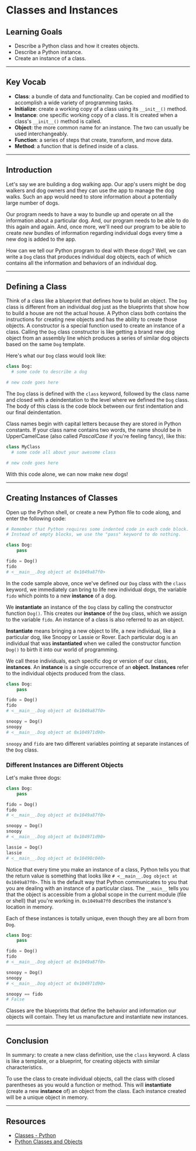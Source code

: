 # Classes and Instances

## Learning Goals

- Describe a Python class and how it creates objects.
- Describe a Python instance.
- Create an instance of a class.

---

## Key Vocab

- **Class**: a bundle of data and functionality. Can be copied and modified to
  accomplish a wide variety of programming tasks.
- **Initialize**: create a working copy of a class using its `__init__()`
  method.
- **Instance**: one specific working copy of a class. It is created when a
  class's `__init__()` method is called.
- **Object**: the more common name for an instance. The two can usually be used
  interchangeably.
- **Function**: a series of steps that create, transform, and move data.
- **Method**: a function that is defined inside of a class.

---

## Introduction

Let's say we are building a dog walking app. Our app's users might be dog
walkers and dog owners and they can use the app to manage the dog walks. Such an
app would need to store information about a potentially large number of dogs.

Our program needs to have a way to bundle up and operate on all the information
about a particular dog. And, our program needs to be able to do this again and
again. And, once more, we'll need our program to be able to create _new_ bundles
of information regarding individual dogs every time a new dog is added to the
app.

How can we tell our Python program to deal with these dogs? Well, we can write a
`Dog` class that produces individual dog objects, each of which contains all the
information and behaviors of an individual dog.

---

## Defining a Class

Think of a class like a blueprint that defines how to build an object. The `Dog`
class is different from an individual dog just as the blueprints that show how
to build a house are not the actual house. A Python class both contains the
instructions for creating new objects and has the ability to create those
objects. A constructor is a special function used to create an instance of a
class. Calling the `Dog` class constructor is like getting a brand new dog
object from an assembly line which produces a series of similar dog objects
based on the same `Dog` template.

Here's what our `Dog` class would look like:

```py
class Dog:
  # some code to describe a dog

# new code goes here
```

The `Dog` class is defined with the `class` keyword, followed by the class name
and closed with a deindentation to the level where we defined the `Dog` class.
The body of this class is the code block between our first indentation and our
final deindentation.

Class names begin with capital letters because they are stored in Python
constants. If your class name contains two words, the name should be in
UpperCamelCase (also called _PascalCase_ if you're feeling fancy), like this:

```py
class MyClass
  # some code all about your awesome class

# new code goes here
```

With this code alone, we can now make new dogs!

---

## Creating Instances of Classes

Open up the Python shell, or create a new Python file to code along, and enter
the following code:

```py
# Remember that Python requires some indented code in each code block.
# Instead of empty blocks, we use the "pass" keyword to do nothing.

class Dog:
    pass

fido = Dog()
fido
# <__main__.Dog object at 0x1049a87f0>
```

In the code sample above, once we've defined our `Dog` class with the `class`
keyword, we immediately can bring to life new individual dogs, the variable
`fido` which points to a new **instance** of a dog.

We **instantiate** an instance of the `Dog` class by calling the constructor
function `Dog()`. This creates our **instance** of the `Dog` class, which we
assign to the variable `fido`. An instance of a class is also referred to as an
object.

**Instantiate** means bringing a new object to life, a new individual, like a
particular dog, like Snoopy or Lassie or Rover. Each particular dog is an
individual that was **instantiated** when we called the constructor function
`Dog()` to birth it into our world of programming.

We call these individuals, each specific dog or version of our class,
**instances**. An **instance** is a single occurrence of an **object.**
**Instances** refer to the individual objects produced from the class.

```py
class Dog:
    pass

fido = Dog()
fido
# <__main__.Dog object at 0x1049a87f0>

snoopy = Dog()
snoopy
# <__main__.Dog object at 0x104971d90>
```

`snoopy` and `fido` are two different variables pointing at separate instances
of the `Dog` class.

### Different Instances are Different Objects

Let's make three dogs:

```py
class Dog:
    pass

fido = Dog()
fido
# <__main__.Dog object at 0x1049a87f0>

snoopy = Dog()
snoopy
# <__main__.Dog object at 0x104971d90>

lassie = Dog()
lassie
# <__main__.Dog object at 0x10498c040>
```

Notice that every time you make an instance of a class, Python tells you that
the return value is something that looks like
`# <__main__.Dog object at 0x1049a87f0>`. This is the default way that Python
communicates to you that you are dealing with an instance of a particular class.
The `__main__` tells you that the object is accessible from a global scope in
the current module (file or shell) that you're working in. `0x1049a87f0`
describes the instance's location in memory.

Each of these instances is totally unique, even though they are all born from
`Dog`.

```py
class Dog:
    pass

fido = Dog()
fido
# <__main__.Dog object at 0x1049a87f0>

snoopy = Dog()
snoopy
# <__main__.Dog object at 0x104971d90>

snoopy == fido
# False
```

Classes are the blueprints that define the behavior and information our objects
will contain. They let us manufacture and instantiate new instances.

---

## Conclusion

In summary: to create a new class definition, use the `class` keyword. A class
is like a template, or a blueprint, for creating objects with similar
characteristics.

To use the class to create individual objects, call the class with closed
parentheses as you would a function or method. This will **instantiate** (create
a new **instance** of) an object from the class. Each instance created will be a
unique object in memory.

---

## Resources

- [Classes - Python](https://docs.python.org/3/tutorial/classes.html)
- [Python Classes and Objects](https://www.geeksforgeeks.org/python-classes-and-objects/)
